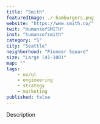 ```yaml
---
title: "Smith"
featuredImage: ./-hamburgers.png
website: "https://www.smith.co/"
twit: "HumansofSMITH"
inst: "humansofsmith"
category: "S"
city: "Seattle"
neighborhood: "Pioneer Square"
size: "Large (41-100)"
map: ""
tags:
    - ux/ui
    - engineering
    - strategy
    - marketing
published: false
---
```


Description

